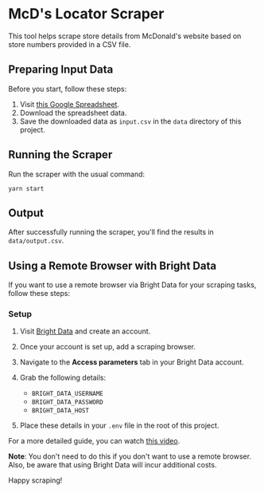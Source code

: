 # McD's Locator Scraper

This tool helps scrape store details from McDonald's website based on store numbers provided in a CSV file.

## Preparing Input Data

Before you start, follow these steps:

1. Visit [this Google Spreadsheet](https://docs.google.com/spreadsheets/d/1LTMPTdds-YGHgsxX6hdqsySIgh1SCMNwYK8U5DiHDr0/edit#gid=0).
2. Download the spreadsheet data.
3. Save the downloaded data as `input.csv` in the `data` directory of this project.

## Running the Scraper

Run the scraper with the usual command:

```
yarn start
```

## Output

After successfully running the scraper, you'll find the results in `data/output.csv`.


## Using a Remote Browser with Bright Data

If you want to use a remote browser via Bright Data for your scraping tasks, follow these steps:

### Setup

1. Visit [Bright Data](https://brightdata.com/) and create an account.
2. Once your account is set up, add a scraping browser.
3. Navigate to the **Access parameters** tab in your Bright Data account.
4. Grab the following details:
   - `BRIGHT_DATA_USERNAME`
   - `BRIGHT_DATA_PASSWORD`
   - `BRIGHT_DATA_HOST`

5. Place these details in your `.env` file in the root of this project.

For a more detailed guide, you can watch [this video](https://youtu.be/qo_fUjb02ns?si=8lfNm3sDZWEZ8oHy).

**Note**: You don't need to do this if you don't want to use a remote browser. Also, be aware that using Bright Data will incur additional costs.

Happy scraping!
